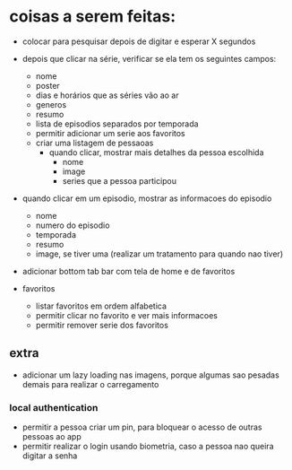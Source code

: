 # coisas a serem feitas:

- colocar para pesquisar depois de digitar e esperar X segundos
- depois que clicar na série, verificar se ela tem os seguintes campos:

  - nome
  - poster
  - dias e horários que as séries vão ao ar
  - generos
  - resumo
  - lista de episodios separados por temporada
  - permitir adicionar um serie aos favoritos
  - criar uma listagem de pessaoas
    - quando clicar, mostrar mais detalhes da pessoa escolhida
      - nome
      - image
      - series que a pessoa participou

- quando clicar em um episodio, mostrar as informacoes do episodio

  - nome
  - numero do episodio
  - temporada
  - resumo
  - image, se tiver uma (realizar um tratamento para quando nao tiver)

- adicionar bottom tab bar com tela de home e de favoritos
- favoritos
  - listar favoritos em ordem alfabetica
  - permitir clicar no favorito e ver mais informacoes
  - permitir remover serie dos favoritos

## extra

- adicionar um lazy loading nas imagens, porque algumas sao pesadas demais para realizar o carregamento

### local authentication

- permitir a pessoa criar um pin, para bloquear o acesso de outras pessoas ao app
- permitir realizar o login usando biometria, caso a pessoa nao queira digitar a senha
